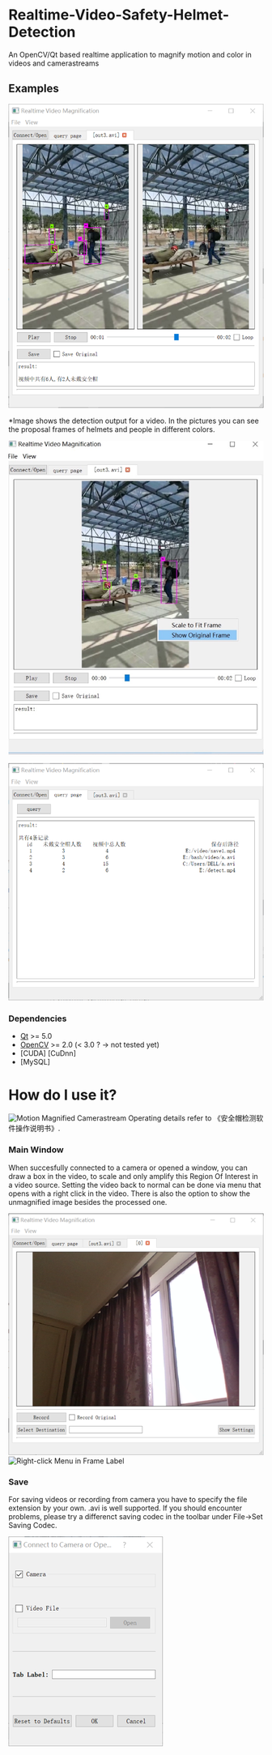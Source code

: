# Realtime-Video-Safety-Helmet-Detection
An OpenCV/Qt based realtime application to magnify motion and color in videos and camerastreams

## Examples
![Color Magnified Video](pictures/Example.png)

*Image shows the detection output for a video. In the pictures you can see the proposal frames of helmets and people in different colors.



![Motion Magnified Camerastream](pictures/Play.png)

![Motion Magnified Camerastream](pictures/Database.png)

### Dependencies
- [Qt](http://qt-project.org/) >= 5.0
- [OpenCV](http://opencv.org/) >= 2.0 (< 3.0 ? -> not tested yet)
- [CUDA] [CuDnn]
- [MySQL]

# How do I use it?


![Motion Magnified Camerastream](pictures/Connext.png)
Operating details refer to 《安全帽检测软件操作说明书》.

### Main Window
When succesfully connected to a camera or opened a window, you can draw a box in the video, to scale and only amplify this Region Of Interest in a video source. Setting the video back to normal can be done via menu that opens with a right click in the video. There is also the option to show the unmagnified image besides the processed one.

![Right-click Menu in Frame Label](pictures/Camera.png)
![Right-click Menu in Frame Label](pictures/Connext.png)

### Save
For saving videos or recording from camera you have to specify the file extension by your own. .avi is well supported. If you should encounter problems, please try a differenct saving codec in the toolbar under File->Set Saving Codec.

![MainWindow with saving codec menu](pictures/MainWindow.png)
